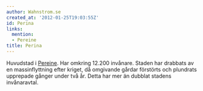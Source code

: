 ```yaml
---
author: Wahnstrom.se
created_at: '2012-01-25T19:03:55Z'
id: Perina
links:
  mention:
  - Pereine
title: Perina
---
```


Huvudstad i [Pereine]. Har omkring 12.200 invånare. Staden har drabbats av en massinflyttning efter
kriget, då omgivande gårdar förstörts och plundrats upprepade gånger under två år. Detta har mer än
dubblat stadens invånaravtal.

  [Pereine]: Pereine